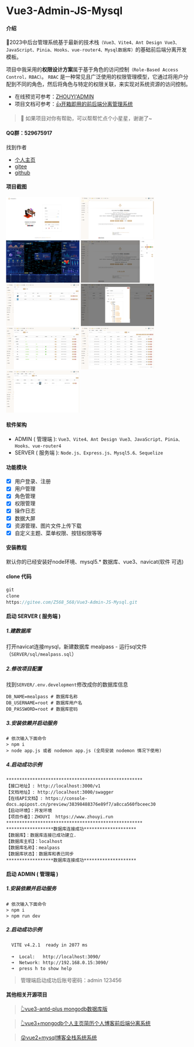 # Vue3-Admin-JS-Mysql

#### 介绍

🎉2023中后台管理系统基于最新的技术栈`（Vue3、Vite4、Ant Design Vue3、JavaScript、Pinia、Hooks、vue-router4、Mysql数据库）`的基础前后端分离开发模板。

项目中我采用的**权限设计方案**属于基于角色的访问控制`（Role-Based Access Control，RBAC）`。
`RBAC` 是一种常见且广泛使用的权限管理模型，它通过将用户分配到不同的角色，然后将角色与特定的权限关联，来实现对系统资源的访问控制。

- 在线预览可参考：[ZHOUYI'ADMIN](http://admin.zhouyi.run/)
- 项目文档可参考：[👍开箱即用的前后端分离管理系统](https://z568_568.gitee.io/vue3-antd-plus/)

> 🎯 如果项目对你有帮助，可以帮帮忙点个小星星，谢谢了~

#### QQ群：529675917

找到作者

- [个人主页](https://www.zhouyi.run/)
- [gitee](https://gitee.com/Z568_568)
- [github](https://github.com/ZHYI-source)

#### 项目截图

<img  src="docs/img.png" width = "200" height = "115">
<img  src="docs/img_1.png" width = "200" height = "115">
<img  src="docs/img_2.png" width = "200" height = "115">
<img  src="docs/img_3.png" width = "200" height = "115">
<img  src="docs/img_4.png" width = "200" height = "115">
<img  src="docs/img_5.png" width = "200" height = "115">
<img  src="docs/img_6.png" width = "200" height = "115">
<img  src="docs/img_7.png" width = "200" height = "115">
<img  src="docs/img_8.png" width = "200" height = "115">

#### 软件架构

- ADMIN ( 管理端 ): `Vue3、Vite4、Ant Design Vue3、JavaScript、Pinia、Hooks、vue-router4`
- SERVER ( 服务端 ): `Node.js、Express.js、Mysql5.6、Sequelize`

#### 功能模块

- [x] 用户登录、注册
- [x] 用户管理
- [x] 角色管理
- [x] 权限管理
- [x] 操作日志
- [x] 数据大屏
- [x] 资源管理、图片文件上传下载
- [x] 自定义主题、菜单权限、按钮权限等等

#### 安装教程

默认你的已经安装好node环境、mysql5.* 数据库、vue3、navicat(软件 可选)

#### clone 代码

```javascript
git
clone
https://gitee.com/Z568_568/Vue3-Admin-JS-Mysql.git
```

#### 启动 SERVER ( 服务端 )

##### 1.建数据库

打开navicat连接mysql，新建数据库 mealpass - 运行sql文件（`SERVER/sql/mealpass.sql`）

##### 2.修改项目配置

找到`SERVER/.env.development`修改成你的数据库信息

```shell
DB_NAME=mealpass # 数据库名称
DB_USERNAME=root # 数据库用户名
DB_PASSWORD=root # 数据库密码
```

##### 3.安装依赖并启动服务

```shell
# 依次输入下面命令
> npm i
> node app.js 或者 nodemon app.js (全局安装 nodemon 情况下使用)
```

##### 4.启动成功示例

```shell
****************************************************
【接口地址】: http://localhost:3000/v1
【文档地址】: http://localhost:3000/swagger
【在线API文档】: https://console-docs.apipost.cn/preview/38398488376e89f7/a8cca560fbceec30
【启动环境】：开发环境
【项目作者】：ZHOUYI  https://www.zhouyi.run
****************************************************
******************数据库连接成功********************
【数据库】：数据库连接已成功建立.
【数据库主机】：localhost
【数据库名称】：mealpass
【数据库状态】：数据库和表已同步
******************数据库连接成功********************

```

#### 启动 ADMIN ( 管理端 )

##### 1.安装依赖并启动服务

```shell
# 依次输入下面命令
> npm i
> npm run dev
```

##### 2.启动成功示例

```shell
  VITE v4.2.1  ready in 2077 ms

  ➜  Local:   http://localhost:3090/
  ➜  Network: http://192.168.0.15:3090/
  ➜  press h to show help

```

> 管理端启动成功后账号密码：admin 123456

#### 其他相关开源项目

> [👆vue3-antd-plus mongodb数据库版](https://gitee.com/Z568_568/vue3-antd-plus.git)

> [👆vue3+mongodb个人主页简历个人博客前后端分离系统](https://gitee.com/Z568_568/ZHOUYI-Homepage.git)

> [😜vue2+mysql博客全栈系统系统](https://gitee.com/Z568_568/all-blog-sys.git)
